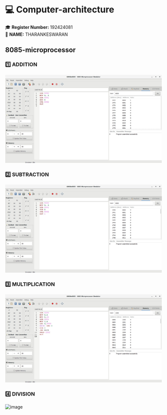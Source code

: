 # 💻 Computer-architecture
🎓 **Register Number:** 192424081  
🤗 **NAME:** THARANKESWARAN 
## 8085-microprocessor

### 1️⃣ ADDITION
![image](ADDITION.jpg)

### 2️⃣ SUBTRACTION
![image](SUBTRACTION.jpg)

### 3️⃣ MULTIPLICATION
![image](MULTIPLICATION.jpg)


### 4️⃣ DIVISION
![image](DIVISION.jpg)
